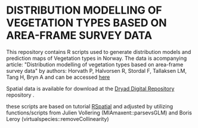 # DISTRIBUTION MODELLING OF VEGETATION TYPES BASED ON AREA-FRAME SURVEY DATA #
This repository contains R scripts used to generate distribution models and prediction maps of Vegetation types in Norway. The data is acompanying article: "Distribution modelling of vegetation types based on area-frame survey data" by authors: Horvath P, Halvorsen R, Stordal F, Tallaksen LM, Tang H, Bryn A  and can be accessed [here](https://doi.org/10.1111/avsc.12451)

Spatial data is available for download at the [Dryad Digital Repository](https://doi.org/10.5061/dryad.nk3b5k8) repository .





these scripts are based on tutorial [RSpatial](https://rspatial.org/sdm/) and adjusted by utilizing functions/scripts from Julien Vollering (MIAmaxent::parsevsGLM) and Boris Leroy (virtualspecies::removeCollinearity)
